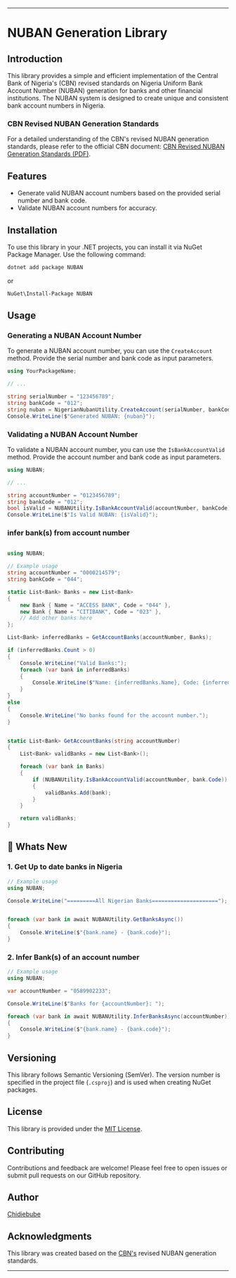 
---

# NUBAN Generation Library

## Introduction

This library provides a simple and efficient implementation of the Central Bank of Nigeria's (CBN) revised standards on Nigeria Uniform Bank Account Number (NUBAN) generation for banks and other financial institutions. The NUBAN system is designed to create unique and consistent bank account numbers in Nigeria.

### CBN Revised NUBAN Generation Standards

For a detailed understanding of the CBN's revised NUBAN generation standards, please refer to the official CBN document: [CBN Revised NUBAN Generation Standards (PDF)](https://www.cbn.gov.ng/Out/2020/PSMD/REVISED%20STANDARDS%20ON%20NIGERIA%20UNIFORM%20BANK%20ACCOUNT%20NUMBER%20(NUBAN)%20FOR%20BANKS%20AND%20OTHER%20FINANCIAL%20INSTITUTIONS%20.pdf).

## Features

- Generate valid NUBAN account numbers based on the provided serial number and bank code.
- Validate NUBAN account numbers for accuracy.

## Installation

To use this library in your .NET projects, you can install it via NuGet Package Manager. Use the following command:

```bash
dotnet add package NUBAN 
```
or 

```bash
NuGet\Install-Package NUBAN 
```

## Usage

### Generating a NUBAN Account Number

To generate a NUBAN account number, you can use the `CreateAccount` method. Provide the serial number and bank code as input parameters.

```csharp
using YourPackageName;

// ...

string serialNumber = "123456789";
string bankCode = "012";
string nuban = NigerianNubanUtility.CreateAccount(serialNumber, bankCode);
Console.WriteLine($"Generated NUBAN: {nuban}");
```


### Validating a NUBAN Account Number

To validate a NUBAN account number, you can use the `IsBankAccountValid` method. Provide the account number and bank code as input parameters.

```csharp
using NUBAN;

// ...

string accountNumber = "0123456789";
string bankCode = "012";
bool isValid = NUBANUtility.IsBankAccountValid(accountNumber, bankCode);
Console.WriteLine($"Is Valid NUBAN: {isValid}");
```

### infer bank(s) from account number
```csharp

using NUBAN;

// Example usage
string accountNumber = "0000214579";
string bankCode = "044";

static List<Bank> Banks = new List<Bank>
{
    new Bank { Name = "ACCESS BANK", Code = "044" },
    new Bank { Name = "CITIBANK", Code = "023" },
    // Add other banks here
};

List<Bank> inferredBanks = GetAccountBanks(accountNumber, Banks);

if (inferredBanks.Count > 0)
{
    Console.WriteLine("Valid Banks:");
    foreach (var bank in inferredBanks)
    {
        Console.WriteLine($"Name: {inferredBanks.Name}, Code: {inferredBanks.Code}");
    }
}
else
{
    Console.WriteLine("No banks found for the account number.");
}


static List<Bank> GetAccountBanks(string accountNumber)
{
    List<Bank> validBanks = new List<Bank>();

    foreach (var bank in Banks)
    {
        if (NUBANUtility.IsBankAccountValid(accountNumber, bank.Code))
        {
            validBanks.Add(bank);
        }
    }

    return validBanks;
}

````

## :star2: Whats New 

### 1. Get Up to date banks in Nigeria
```csharp
// Example usage
using NUBAN;

Console.WriteLine("=========All Nigerian Banks=====================");


foreach (var bank in await NUBANUtility.GetBanksAsync())
{
    Console.WriteLine($"{bank.name} - {bank.code}");
}

````

### 2. Infer Bank(s) of an account number
```csharp
// Example usage
using NUBAN;

var accountNumber = "0589902233";

Console.WriteLine($"Banks for {accountNumber}: ");

foreach (var bank in await NUBANUtility.InferBanksAsync(accountNumber))
{
    Console.WriteLine($"{bank.name} - {bank.code}");
}


````

## Versioning

This library follows Semantic Versioning (SemVer). The version number is specified in the project file (`.csproj`) and is used when creating NuGet packages.

## License

This library is provided under the [MIT License](LICENSE.txt).

## Contributing

Contributions and feedback are welcome! Please feel free to open issues or submit pull requests on our GitHub repository.

## Author

[Chidiebube](https://github.com/Chidiebube-Onah/)

## Acknowledgments

This library was created based on the [CBN's](https://www.cbn.gov.ng/) revised NUBAN generation standards.

---
